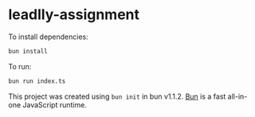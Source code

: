 # leadlly-assignment

To install dependencies:

```bash
bun install
```

To run:

```bash
bun run index.ts
```

This project was created using `bun init` in bun v1.1.2. [Bun](https://bun.sh) is a fast all-in-one JavaScript runtime.

